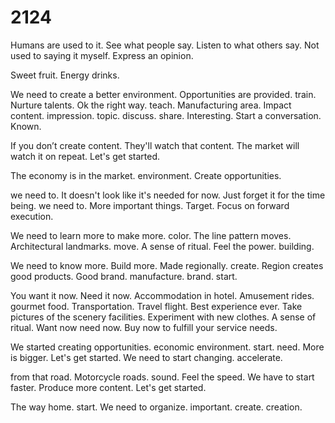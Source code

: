 # 2124

Humans are used to it. See what people say. Listen to what others say. Not used to saying it myself. Express an opinion.

Sweet fruit. Energy drinks.

We need to create a better environment. Opportunities are provided. train. Nurture talents. Ok the right way. teach.
Manufacturing area. Impact content. impression. topic. discuss. share. Interesting. Start a conversation. Known.


If you don’t create content. They'll watch that content. The market will watch it on repeat. Let's get started.


The economy is in the market. environment. Create opportunities.


we need to. It doesn't look like it's needed for now. Just forget it for the time being. we need to. More important things. Target. Focus on forward execution.


We need to learn more to make more. color. The line pattern moves. Architectural landmarks. move. A sense of ritual. Feel the power. building.



We need to know more. Build more. Made regionally. create. Region creates good products. Good brand. manufacture. brand. start.


You want it now. Need it now. Accommodation in hotel. Amusement rides. gourmet food. Transportation. Travel flight. Best experience ever. Take pictures of the scenery facilities. Experiment with new clothes. A sense of ritual. Want now need now. Buy now to fulfill your service needs.


We started creating opportunities. economic environment. start. need. More is bigger. Let's get started. We need to start changing. accelerate.

from that road. Motorcycle roads. sound. Feel the speed. We have to start faster. Produce more content. Let's get started.

The way home. start. We need to organize. important. create. creation.
